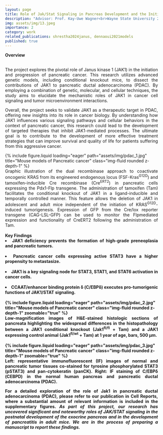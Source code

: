 ```yaml
---
layout: page
title: Role of Jak/Stat Signaling in Pancreas Development and the Initiation and Progression of Pancreatic Cancer
description: "Advisor: Prof. Kay-Uwe Wagner<br>Wayne State University 2018-2024"
img: assets/img/13.jpeg
importance: 2
category: work
related_publications: shrestha2024janus, dennaoui2021models
published: true
---
```

<div style="text-align: justify">
<b>Overview</b><br>
<br><p>The project explores the pivotal role of Janus kinase 1 (JAK1) in the initiation and progression of pancreatic cancer. This research utilizes advanced genetic models, including conditional knockout mice, to dissect the contributions of JAK1 to pancreatic ductal adenocarcinoma (PDAC). By employing a combination of genetic, molecular, and cellular techniques, the study aims to elucidate the mechanistic roles of JAK1 in cancer cell signaling and tumor microenvironment interactions.</p><p>Overall, the project seeks to validate JAK1 as a therapeutic target in PDAC, offering new insights into its role in cancer biology. By understanding how JAK1 influences various signaling pathways and cellular behaviors in the context of pancreatic cancer, this research could lead to the development of targeted therapies that inhibit JAK1-mediated processes. The ultimate goal is to contribute to the development of more effective treatment strategies that can improve survival and quality of life for patients suffering from this aggressive cancer.</p>
</div>
<div class="row">
    <div class="col-sm mt-3 mt-md-0">
        {% include figure.liquid loading="eager" path="assets/img/pdac_1.jpg" title="Mouse models of Pancreatic cancer" class="img-fluid rounded z-depth-1" %}
    </div>
</div>
<div class="caption" style="text-align: justify">Graphic illustration of the dual recombinase approach to coactivate oncogenic KRAS from its engineered endogenous locus (FSF-Kras<sup>G12D</sup>) and tamoxifen-inducible Cre recombinase (Cre<sup>ERT2</sup>) in pancreatic cells expressing the Pdx1-Flp transgene. The administration of tamoxifen (Tam) facilitates the conditional knockout of JAK1 in a ligand-inducible and temporally controlled manner. This feature allows the deletion of JAK1 in adolescent and adult mice independent of the initiation of KRAS<sup>G12D</sup>-induced tumorigenesis. Expression of GFP from the Cre/lox reporter transgene (CAG-LSL-GFP) can be used to monitor the Flpmediated expression and functionality of CreERT2 following the administration of Tam. 
</div>
<br>
<b> Key Findings<b><br>
<div style="text-align: justify"><li>JAK1 deficiency prevents the formation of high-grade preneoplasia and pancreatic tumors.</li></div><br>
<div style="text-align: justify"><li>Pancreatic cancer cells expressing active STAT3 have a higher propensity to metastasize.</li></div><br>
<div style="text-align: justify"><li>JAK1 is a key signaling node for STAT3, STAT1, and STAT6 activation in cancer cells.</li></div><br>
<div style="text-align: justify"><li>CCAAT/enhancer binding protein δ (C/EBPδ) executes pro-tumorigenic functions of JAK1/STAT signaling.</li></div>
<br>
<div class="row">
    <div class="col-sm mt-3 mt-md-0">
        {% include figure.liquid loading="eager" path="assets/img/pdac_2.jpg" title="Mouse models of Pancreatic cancer" class="img-fluid rounded z-depth-1" zoomable="true" %}
    </div>
</div>
<div class="caption" style="text-align: justify">Low-magnification images of H&E-stained histologic sections of pancreata highlighting the widespread differences in the histopathology between a JAK1 conditional knockout (Jak1<sup>fl/fl</sup> + Tam) and a JAK1
expressing control animal (Jak1<sup>fl/wt</sup> + Tam) at 1 year of age, bars, 500 μm.  
</div>
<br>
<div class="row">
    <div class="col-sm mt-3 mt-md-0">
        {% include figure.liquid loading="eager" path="assets/img/pdac_3.jpg" title="Mouse models of Pancreatic cancer" class="img-fluid rounded z-depth-1" zoomable="true" %}
    </div>
</div>
<div class="caption" style="text-align: justify"><b>Left:</b> representative immunofluorescent (IF) images of normal and pancreatic tumor tissues co-stained for tyrosine phosphorylated STAT3 (pSTAT3) and pan-cytokeratin (panCK). <b>Right: </b> IF staining of C/EBPδ (CEBPD) in the normal human pancreas and pancreatic ductal adenocarcinoma (PDAC).
</div>
<p><div style="text-align: justify">For a detailed exploration of the role of Jak1 in pancreatic ductal adenocarcinoma (PDAC), please refer to our publication in Cell Reports, where a substantial amount of relevant information is included in the supplementary figures. <i>As part of this project, our research has uncovered significant and noteworthy roles of JAK/STAT signaling in the postnatal development of the exocrine pancreas and in the development of pancreatitis in adult mice. We are in the process of preparing a manuscript to report these findings. </i></div></p><br>